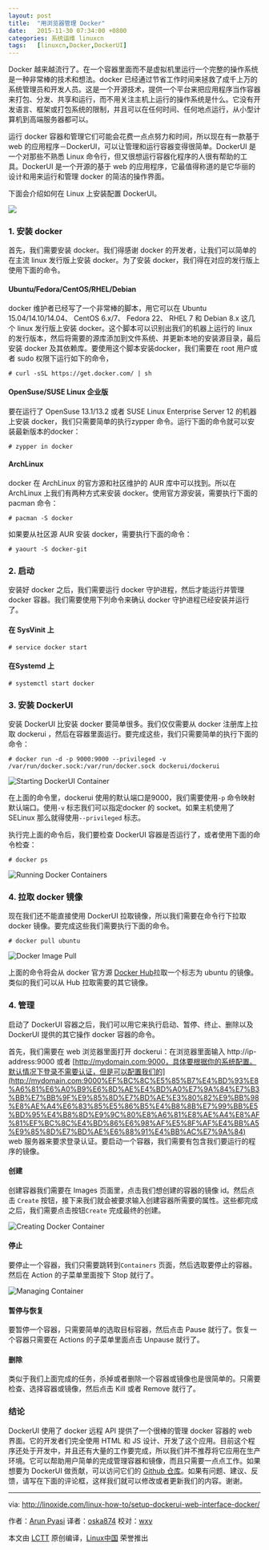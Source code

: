 ```yaml
---
layout: post
title:	"用浏览器管理 Docker"
date:	2015-11-30 07:34:00 +0800 
categories:	系统运维 linuxcn 
tags:	[linuxcn,Docker,DockerUI]
---
```



Docker 越来越流行了。在一个容器里面而不是虚拟机里运行一个完整的操作系统是一种非常棒的技术和想法。docker 已经通过节省工作时间来拯救了成千上万的系统管理员和开发人员。这是一个开源技术，提供一个平台来把应用程序当作容器来打包、分发、共享和运行，而不用关注主机上运行的操作系统是什么。它没有开发语言、框架或打包系统的限制，并且可以在任何时间、任何地点运行，从小型计算机到高端服务器都可以。


运行 docker 容器和管理它们可能会花费一点点努力和时间，所以现在有一款基于 web 的应用程序－DockerUI，可以让管理和运行容器变得很简单。DockerUI 是一个对那些不熟悉 Linux 命令行，但又很想运行容器化程序的人很有帮助的工具。DockerUI 是一个开源的基于 web 的应用程序，它最值得称道的是它华丽的设计和用来运行和管理 docker 的简洁的操作界面。


下面会介绍如何在 Linux 上安装配置 DockerUI。


![](/Asserts/Images//attachment/album/201511/29/224158l666f0sgss66ggh8.jpg)


### 1. 安装 docker


首先，我们需要安装 docker。我们得感谢 docker 的开发者，让我们可以简单的在主流 linux 发行版上安装 docker。为了安装 docker，我们得在对应的发行版上使用下面的命令。


#### Ubuntu/Fedora/CentOS/RHEL/Debian


docker 维护者已经写了一个非常棒的脚本，用它可以在 Ubuntu 15.04/14.10/14.04、 CentOS 6.x/7、 Fedora 22、 RHEL 7 和 Debian 8.x 这几个 linux 发行版上安装 docker。这个脚本可以识别出我们的机器上运行的 linux 的发行版本，然后将需要的源库添加到文件系统、并更新本地的安装源目录，最后安装 docker 及其依赖库。要使用这个脚本安装docker，我们需要在 root 用户或者 sudo 权限下运行如下的命令，



```
# curl -sSL https://get.docker.com/ | sh

```

#### OpenSuse/SUSE Linux 企业版


要在运行了 OpenSuse 13.1/13.2 或者 SUSE Linux Enterprise Server 12 的机器上安装 docker，我们只需要简单的执行zypper 命令。运行下面的命令就可以安装最新版本的docker：



```
# zypper in docker

```

#### ArchLinux


docker 在 ArchLinux 的官方源和社区维护的 AUR 库中可以找到。所以在 ArchLinux 上我们有两种方式来安装 docker。使用官方源安装，需要执行下面的 pacman 命令：



```
# pacman -S docker

```

如果要从社区源 AUR 安装 docker，需要执行下面的命令：



```
# yaourt -S docker-git

```

### 2. 启动


安装好 docker 之后，我们需要运行 docker 守护进程，然后才能运行并管理 docker 容器。我们需要使用下列命令来确认 docker 守护进程已经安装并运行了。


#### 在 SysVinit 上



```
# service docker start

```

#### 在Systemd 上



```
# systemctl start docker

```

### 3. 安装 DockerUI


安装 DockerUI 比安装 docker 要简单很多。我们仅仅需要从 docker 注册库上拉取 dockerui ，然后在容器里面运行。要完成这些，我们只需要简单的执行下面的命令：



```
# docker run -d -p 9000:9000 --privileged -v /var/run/docker.sock:/var/run/docker.sock dockerui/dockerui

```

![Starting DockerUI Container](/Asserts/Images//attachment/album/201511/29/223551oc0kco9q70kwe7qg.png)


在上面的命令里，dockerui 使用的默认端口是9000，我们需要使用`-p` 命令映射默认端口。使用`-v` 标志我们可以指定docker 的 socket。如果主机使用了 SELinux 那么就得使用`--privileged` 标志。


执行完上面的命令后，我们要检查 DockerUI 容器是否运行了，或者使用下面的命令检查：



```
# docker ps

```

![Running Docker Containers](/Asserts/Images//attachment/album/201511/29/223624vay03skfhpwu6f6x.png)


### 4. 拉取 docker 镜像


现在我们还不能直接使用 DockerUI 拉取镜像，所以我们需要在命令行下拉取 docker 镜像。要完成这些我们需要执行下面的命令。



```
# docker pull ubuntu

```

![Docker Image Pull](/Asserts/Images//attachment/album/201511/29/223644evo4r4a4loeopo0l.png)


上面的命令将会从 docker 官方源 [Docker Hub](https://hub.docker.com/)拉取一个标志为 ubuntu 的镜像。类似的我们可以从 Hub 拉取需要的其它镜像。


### 4. 管理


启动了 DockerUI 容器之后，我们可以用它来执行启动、暂停、终止、删除以及 DockerUI 提供的其它操作 docker 容器的命令。


首先，我们需要在 web 浏览器里面打开 dockerui：在浏览器里面输入 http://ip-address:9000 或者 [http://mydomain.com:9000，具体要根据你的系统配置。默认情况下登录不需要认证，但是可以配置我们的](http://mydomain.com:9000%EF%BC%8C%E5%85%B7%E4%BD%93%E8%A6%81%E6%A0%B9%E6%8D%AE%E4%BD%A0%E7%9A%84%E7%B3%BB%E7%BB%9F%E9%85%8D%E7%BD%AE%E3%80%82%E9%BB%98%E8%AE%A4%E6%83%85%E5%86%B5%E4%B8%8B%E7%99%BB%E5%BD%95%E4%B8%8D%E9%9C%80%E8%A6%81%E8%AE%A4%E8%AF%81%EF%BC%8C%E4%BD%86%E6%98%AF%E5%8F%AF%E4%BB%A5%E9%85%8D%E7%BD%AE%E6%88%91%E4%BB%AC%E7%9A%84) web 服务器来要求登录认证。要启动一个容器，我们需要有包含我们要运行的程序的镜像。


#### 创建


创建容器我们需要在 Images 页面里，点击我们想创建的容器的镜像 id。然后点击 `Create` 按钮，接下来我们就会被要求输入创建容器所需要的属性。这些都完成之后，我们需要点击按钮`Create` 完成最终的创建。


![Creating Docker Container](/Asserts/Images//attachment/album/201511/29/223707t51sf19qj195ao1k.png)


#### 停止


要停止一个容器，我们只需要跳转到`Containers` 页面，然后选取要停止的容器。然后在 Action 的子菜单里面按下 Stop 就行了。


![Managing Container](/Asserts/Images//attachment/album/201511/29/223726fwnpsafnab11p2aw.png)


#### 暂停与恢复


要暂停一个容器，只需要简单的选取目标容器，然后点击 Pause 就行了。恢复一个容器只需要在 Actions 的子菜单里面点击 Unpause 就行了。


#### 删除


类似于我们上面完成的任务，杀掉或者删除一个容器或镜像也是很简单的。只需要检查、选择容器或镜像，然后点击 Kill 或者 Remove 就行了。


### 结论


DockerUI 使用了 docker 远程 API 提供了一个很棒的管理 docker 容器的 web 界面。它的开发者们完全使用 HTML 和 JS 设计、开发了这个应用。目前这个程序还处于开发中，并且还有大量的工作要完成，所以我们并不推荐将它应用在生产环境。它可以帮助用户简单的完成管理容器和镜像，而且只需要一点点工作。如果想要为 DockerUI 做贡献，可以访问它们的 [Github 仓库](https://github.com/crosbymichael/dockerui/)。如果有问题、建议、反馈，请写在下面的评论框，这样我们就可以修改或者更新我们的内容。谢谢。




---


via: <http://linoxide.com/linux-how-to/setup-dockerui-web-interface-docker/>


作者：[Arun Pyasi](http://linoxide.com/author/arunp/) 译者：[oska874](https://github.com/oska874) 校对：[wxy](https://github.com/wxy)


本文由 [LCTT](https://github.com/LCTT/TranslateProject) 原创编译，[Linux中国](https://linux.cn/) 荣誉推出
